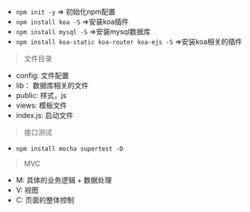 - `npm init -y` => 初始化npm配置
- `npm install koa -S` =>安装koa插件
- `npm install mysql -S` =>安装mysql数据库
- `npm install koa-static koa-router koa-ejs -S` =>安装koa相关的插件


> 文件目录
- config: 文件配置
- lib： 数据库相关的文件
- public: 样式，js
- views: 模板文件
- index.js: 启动文件


> 接口测试
- `npm install mocha supertest -D`

> MVC

- M: 具体的业务逻辑 + 数据处理
- V: 视图
- C: 页面的整体控制
